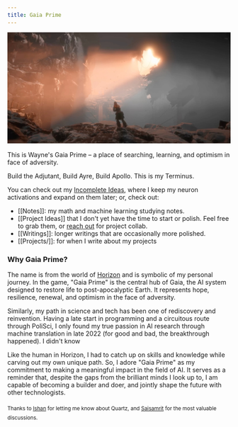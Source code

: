 ```yaml
---
title: Gaia Prime
---
```


![gaiaprime](img/gaiaprime.jpg)

This is Wayne's Gaia Prime – a place of searching, learning, and optimism in face of adversity. 

Build the Adjutant, Build Ayre, Build Apollo. This is my Terminus.

You can check out my [Incomplete Ideas](random.md), where I keep my neuron activations and expand on them later; or, check out:
- [[Notes]]: my math and machine learning studying notes.
- [[Project Ideas]] that I don't yet have the time to start or polish. Feel free to grab them, or [reach out](mailto:yxzwayne@gmail.com) for project collab.
- [[Writings]]: longer writings that are occasionally more polished.
- [[Projects/]]: for when I write about my projects


### Why Gaia Prime?

The name is from the world of [Horizon](https://en.wikipedia.org/wiki/Horizon_Zero_Dawn) and is symbolic of my personal journey. In the game, "Gaia Prime" is the central hub of Gaia, the AI system designed to restore life to post-apocalyptic Earth. It represents hope, resilience, renewal, and optimism in the face of adversity.

Similarly, my path in science and tech has been one of rediscovery and reinvention. Having a late start in programming and a circuitous route through PoliSci, I only found my true passion in AI research through machine translation in late 2022 (for good and bad, the breakthrough happened). I didn't know 

Like the human in Horizon, I had to catch up on skills and knowledge while carving out my own unique path. So, I adore "Gaia Prime" as my commitment to making a meaningful impact in the field of AI. It serves as a reminder that, despite the gaps from the brilliant minds I look up to, I am capable of becoming a builder and doer, and jointly shape the future with other technologists.

<sub>Thanks to [Ishan](https://www.ishan.coffee) for letting me know about Quartz, and [Saisamrit](https://www.eternalhorizons.org) for the most valuable discussions.</sub>

